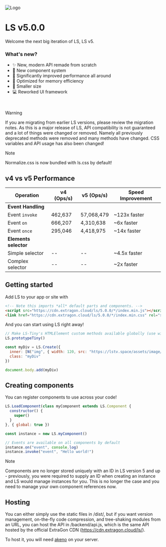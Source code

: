 ![Logo](https://github.com/user-attachments/assets/d2800b99-d5e9-4474-b8e0-22f563237bfa)

# LS v5.0.0
Welcome the next big iteration of LS, LS v5.<br>
### What's new?
- ✨ New, modern API remade from scratch
- 📔 New component system
- 🚀 Significantly improved performance all around
- 💾 Optimized for memory efficiency
- 💼 Smaller size
- 💻 Reworked UI framework

<br>

> [!WARNING]
> If you are migrating from earlier LS versions, please review the migration notes. As this is a major release of LS, API compatibility is not guaranteed and a lot of things were changed or removed. Namely all previously deprecated methods were removed and many methods have changed.
> CSS variables and API usage has also been changed!

> [!NOTE]
> Normalize.css is now bundled with ls.css by default!

## v4 vs v5 Performance

| Operation               | v4 (Ops/s)      | v5 (Ops/s)            | Speed Improvement |
|-------------------------|-----------------|-----------------------|-------------------|
| **Event Handling**      |                 |                       |                   |
| Event `invoke`          | 462,637         | 57,068,479            | ~123x faster      |
| Event `on`              | 666,207         | 4,310,638             | ~6x faster        |
| Event `once`            | 295,046         | 4,418,975             | ~14x faster       |
| **Elements selector**   |                 |                       |                   |
| Simple selector         | --              | --                    | ~4.5x faster      |
| Complex selector        | --              | --                    | ~2x faster        |

## Getting started
Add LS to your app or site with
```html
<!-- Note this imports *all* default parts and components. -->
<script src="https://cdn.extragon.cloud/ls/5.0.0/*/index.min.js"></script>
<link href="https://cdn.extragon.cloud/ls/5.0.0/*/index.min.css" rel="stylesheet">
```

And you can start using LS right away!
```js
// Make LS-Tiny's HTMLElement custom methods available globally (use with caution!)
LS.prototypeTiny()

const myDiv = LS.Create({
  inner: [N("img", { width: 120, src: "https://lstv.space/assets/image/prism_light.webp" }), "<br> Hello world!"],
  class: "myDiv"
})

document.body.add(myDiv)
```

## Creating components
You can register components to use across your code!
```js
LS.LoadComponent(class myComponent extends LS.Component {
  constructor() {
    super()
  }
}, { global: true })
```

```js
const instance = new LS.myComponent()

// Events are available on all components by default
instance.on("event", console.log)
instance.invoke("event", "Hello world!")
```
> [!NOTE]
> Components are no longer stored uniquely with an ID in LS version 5 and up - previously, you were required to supply an ID when creating an instance and LS would manage instances for you. This is no longer the case and you need to manage your own component references now.

## Hosting
You can either simply use the static files in /dist/, but if you want version management, on-the-fly code compression, and tree-shaking modules from an URL, you can host the API in /backend/api.js, which is the same API hosted by the official ExtraGon CDN (https://cdn.extragon.cloud/ls/).<br>

To host it, you will need [akeno](https://github.com/the-lstv/Akeno) on your server.